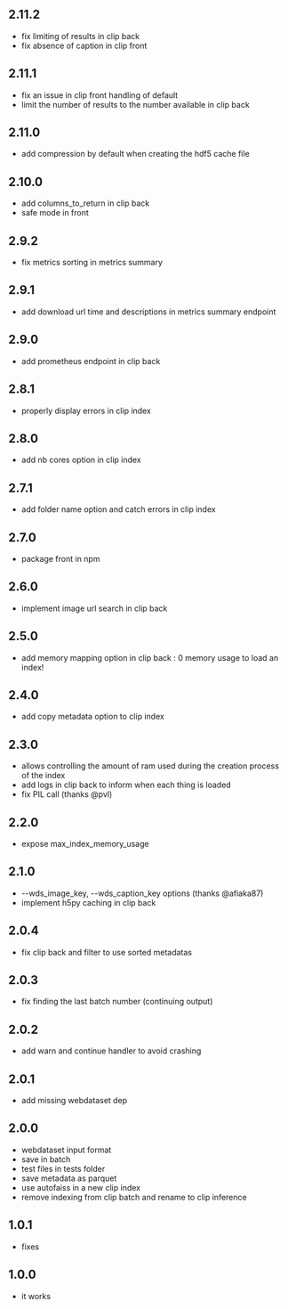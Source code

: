 ## 2.11.2

* fix limiting of results in clip back
* fix absence of caption in clip front

## 2.11.1

* fix an issue in clip front handling of default
* limit the number of results to the number available in clip back

## 2.11.0

* add compression by default when creating the hdf5 cache file

## 2.10.0

* add columns_to_return in clip back
* safe mode in front

## 2.9.2

* fix metrics sorting in metrics summary

## 2.9.1

* add download url time and descriptions in metrics summary endpoint

## 2.9.0

* add prometheus endpoint in clip back

## 2.8.1

* properly display errors in clip index

## 2.8.0

* add nb cores option in clip index

## 2.7.1

* add folder name option and catch errors in clip index

## 2.7.0

* package front in npm

## 2.6.0

* implement image url search in clip back

## 2.5.0

* add memory mapping option in clip back : 0 memory usage to load an index!

## 2.4.0

* add copy metadata option to clip index

## 2.3.0

* allows controlling the amount of ram used during the creation process of the index
* add logs in clip back to inform when each thing is loaded
* fix PIL call (thanks @pvl)

## 2.2.0

* expose max_index_memory_usage

## 2.1.0

* --wds_image_key, --wds_caption_key options (thanks @afiaka87)
* implement h5py caching in clip back

## 2.0.4

* fix clip back and filter to use sorted metadatas

## 2.0.3

* fix finding the last batch number (continuing output)

## 2.0.2

* add warn and continue handler to avoid crashing

## 2.0.1

* add missing webdataset dep

## 2.0.0

* webdataset input format
* save in batch
* test files in tests folder
* save metadata as parquet
* use autofaiss in a new clip index
* remove indexing from clip batch and rename to clip inference

## 1.0.1

* fixes

## 1.0.0

* it works
